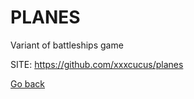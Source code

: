 # PLANES

 Variant of battleships game 
 
 SITE: https://github.com/xxxcucus/planes

 [Go back](https://portable-linux-apps.github.io/apps.html)
